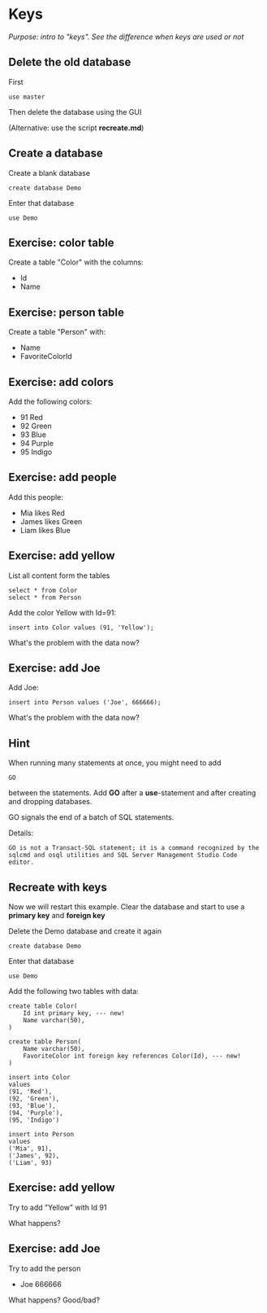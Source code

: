 # Keys

*Purpose: intro to "keys". See the difference when keys are used or not*


## Delete the old database

First

	use master

Then delete the database using the GUI	

(Alternative: use the script **recreate.md**)

## Create a database

Create a blank database 

	create database Demo

Enter that database

	use Demo

## Exercise: color table

Create a table "Color" with the columns:
- Id
- Name

## Exercise: person table

Create a table "Person" with:
- Name
- FavoriteColorId 

## Exercise: add colors

Add the following colors:
- 91 Red
- 92 Green
- 93 Blue
- 94 Purple
- 95 Indigo

## Exercise: add people

Add this people:
- Mia likes Red
- James likes Green
- Liam likes Blue

## Exercise: add yellow

List all content form the tables

	select * from Color
	select * from Person

Add the color Yellow with Id=91:

	insert into Color values (91, 'Yellow');

What's the problem with the data now?

## Exercise: add Joe

Add Joe:

	insert into Person values ('Joe', 666666);

What's the problem with the data now?

## Hint

When running many statements at once, you might need to add

	GO

between the statements. Add **GO** after a **use**-statement and after creating and dropping databases.

GO signals the end of a batch of SQL statements.

Details:

	GO is not a Transact-SQL statement; it is a command recognized by the sqlcmd and osql utilities and SQL Server Management Studio Code editor.

## Recreate with keys

Now we will restart this example. Clear the database and start to use a **primary key** and **foreign key**

Delete the Demo database and create it again

	create database Demo

Enter that database

	use Demo

Add the following two tables with data:

	create table Color(
		Id int primary key, --- new!
		Name varchar(50),
	)

	create table Person(
		Name varchar(50),
		FavoriteColor int foreign key references Color(Id), --- new!
	)

	insert into Color 
	values
	(91, 'Red'),
	(92, 'Green'),
	(93, 'Blue'),
	(94, 'Purple'),
	(95, 'Indigo')

	insert into Person
	values
	('Mia', 91),
	('James', 92),
	('Liam', 93)


## Exercise: add yellow

Try to add "Yellow" with Id 91

What happens? 

## Exercise: add Joe

Try to add the person
- Joe 666666

What happens? Good/bad?
